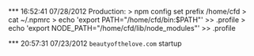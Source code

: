 *** 16:52:41 07/28/2012
  Production:
    > npm config set prefix /home/cfd
    > cat ~/.npmrc
    > echo 'export PATH="/home/cfd/bin:$PATH"' >> .profile
    > echo 'export NODE_PATH="/home/cfd/lib/node_modules"' >> .profile

*** 20:57:31 07/23/2012
  `beautyofthelove.com` startup
